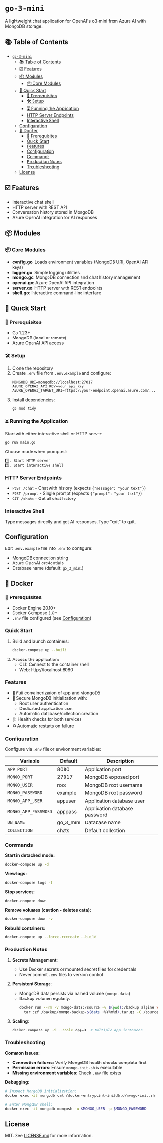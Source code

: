 # `go-3-mini`

A lightweight chat application for OpenAI's o3-mini from Azure AI with MongoDB storage.

## 📚 Table of Contents
- [`go-3-mini`](#go-3-mini)
  - [📚 Table of Contents](#-table-of-contents)
  - [☑️ Features](#️-features)
  - [📦 Modules](#-modules)
    - [📦 Core Modules](#-core-modules)
  - [🏁 Quick Start](#-quick-start)
    - [🧰 Prerequisites](#-prerequisites)
    - [🛠️ Setup](#️-setup)
    - [⏳ Running the Application](#-running-the-application)
    - [HTTP Server Endpoints](#http-server-endpoints)
    - [Interactive Shell](#interactive-shell)
  - [Configuration](#configuration)
  - [🐋 Docker](#-docker)
    - [🧰 Prerequisites](#-prerequisites-1)
    - [Quick Start](#quick-start)
    - [Features](#features)
    - [Configuration](#configuration-1)
    - [Commands](#commands)
    - [Production Notes](#production-notes)
    - [Troubleshooting](#troubleshooting)
  - [License](#license)

## ☑️ Features

- Interactive chat shell
- HTTP server with REST API
- Conversation history stored in MongoDB
- Azure OpenAI integration for AI responses

## 📦 Modules

### 📦 Core Modules

- **config.go**: Loads environment variables (MongoDB URI, OpenAI API keys)
- **logger.go**: Simple logging utilities
- **mongo.go**: MongoDB connection and chat history management
- **openai.go**: Azure OpenAI API integration
- **server.go**: HTTP server with REST endpoints
- **shell.go**: Interactive command-line interface

## 🏁 Quick Start

### 🧰 Prerequisites

- Go 1.23+
- MongoDB (local or remote)
- Azure OpenAI API access

### 🛠️ Setup

1. Clone the repository
2. Create `.env` file from `.env.example` and configure:
   ```env
   MONGODB_URI=mongodb://localhost:27017
   AZURE_OPENAI_API_KEY=your_api_key
   AZURE_OPENAI_TARGET_URI=https://your-endpoint.openai.azure.com/...
   ```
3. Install dependencies:
   ```bash
   go mod tidy
   ```

### ⏳ Running the Application

Start with either interactive shell or HTTP server:

```bash
go run main.go
```

Choose mode when prompted:

```bash
1️⃣. Start HTTP server
2️⃣. Start interactive shell
```

### HTTP Server Endpoints

- `POST /chat` - Chat with history (expects `{"message": "your text"}`)
- `POST /prompt` - Single prompt (expects `{"prompt": "your text"}`)
- `GET /chats` - Get all chat history

### Interactive Shell

Type messages directly and get AI responses. Type "exit" to quit.

## Configuration

Edit `.env.example` file into `.env` to configure:

- MongoDB connection string
- Azure OpenAI credentials
- Database name (default: `go_3_mini`)

## 🐋 Docker

### 🧰 Prerequisites

- Docker Engine 20.10+
- Docker Compose 2.0+
- `.env` file configured (see [Configuration](#configuration))

### Quick Start

1. Build and launch containers:
   ```bash
   docker-compose up --build
   ```
2. Access the application:
   - CLI: Connect to the container shell
   - Web: http://localhost:8080

### Features

- 🐳 Full containerization of app and MongoDB
- 🔐 Secure MongoDB initialization with:
  - Root user authentication
  - Dedicated application user
  - Automatic database/collection creation
- 🩺 Health checks for both services
- ♻️ Automatic restarts on failure

### Configuration

Configure via `.env` file or environment variables:

| Variable             | Default   | Description                   |
| -------------------- | --------- | ----------------------------- |
| `APP_PORT`           | 8080      | Application port              |
| `MONGO_PORT`         | 27017     | MongoDB exposed port          |
| `MONGO_USER`         | root      | MongoDB root username         |
| `MONGO_PASSWORD`     | example   | MongoDB root password         |
| `MONGO_APP_USER`     | appuser   | Application database user     |
| `MONGO_APP_PASSWORD` | apppass   | Application database password |
| `DB_NAME`            | go_3_mini | Database name                 |
| `COLLECTION`         | chats     | Default collection            |

### Commands

**Start in detached mode:**

```bash
docker-compose up -d
```

**View logs:**

```bash
docker-compose logs -f
```

**Stop services:**

```bash
docker-compose down
```

**Remove volumes (caution - deletes data):**

```bash
docker-compose down -v
```

**Rebuild containers:**

```bash
docker-compose up --force-recreate --build
```

### Production Notes

1. **Secrets Management**:

   - Use Docker secrets or mounted secret files for credentials
   - Never commit `.env` files to version control

2. **Persistent Storage**:

   - MongoDB data persists via named volume (`mongo-data`)
   - Backup volume regularly:
     ```bash
     docker run --rm -v mongo-data:/source -v $(pwd):/backup alpine \
       tar czf /backup/mongo-backup-$(date +%Y%m%d).tar.gz -C /source .
     ```

3. **Scaling**:
   ```bash
   docker-compose up -d --scale app=3  # Multiple app instances
   ```

### Troubleshooting

**Common Issues:**

- **Connection failures**: Verify MongoDB health checks complete first
- **Permission errors**: Ensure `mongo-init.sh` is executable
- **Missing environment variables**: Check `.env` file exists

**Debugging:**

```bash
# Inspect MongoDB initialization:
docker exec -it mongodb cat /docker-entrypoint-initdb.d/mongo-init.sh

# Enter MongoDB shell:
docker exec -it mongodb mongosh -u $MONGO_USER -p $MONGO_PASSWORD
```

## License

MIT. See [LICENSE.md](./LICENSE.d) for more information.
